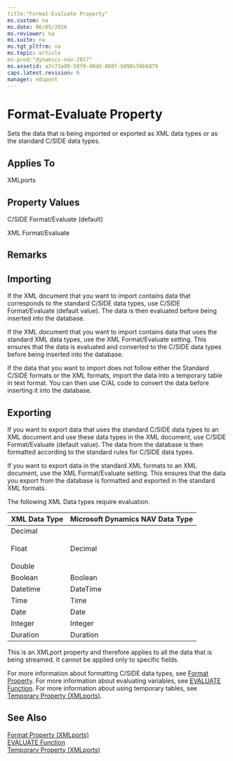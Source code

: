 ```yaml
---
title:"Format-Evaluate Property"
ms.custom: na
ms.date: 06/05/2016
ms.reviewer: na
ms.suite: na
ms.tgt_pltfrm: na
ms.topic: article
ms-prod:"dynamics-nav-2017"
ms.assetid: a2c73a08-58f9-48dd-860f-b898c56b6879
caps.latest.revision: 6
manager: edupont
---
```

# Format-Evaluate Property
Sets the data that is being imported or exported as XML data types or as the standard C\/SIDE data types.  
  
## Applies To  
 XMLports  
  
## Property Values  
 C\/SIDE Format\/Evaluate \(default\)  
  
 XML Format\/Evaluate  
  
## Remarks  
  
## Importing  
 If the XML document that you want to import contains data that corresponds to the standard C\/SIDE data types, use C\/SIDE Format\/Evaluate \(default value\). The data is then evaluated before being inserted into the database.  
  
 If the XML document that you want to import contains data that uses the standard XML data types, use the XML Format\/Evaluate setting. This ensures that the data is evaluated and converted to the C\/SIDE data types before being inserted into the database.  
  
 If the data that you want to import does not follow either the Standard C\/SIDE formats or the XML formats, import the data into a temporary table in text format. You can then use C\/AL code to convert the data before inserting it into the database.  
  
## Exporting  
 If you want to export data that uses the standard C\/SIDE data types to an XML document and use these data types in the XML document, use C\/SIDE Format\/Evaluate \(default value\). The data from the database is then formatted according to the standard rules for C\/SIDE data types.  
  
 If you want to export data in the standard XML formats to an XML document, use the XML Format\/Evaluate setting. This ensures that the data you export from the database is formatted and exported in the standard XML formats.  
  
 The following XML Data types require evaluation.  
  
|**XML Data Type**|**Microsoft Dynamics NAV Data Type**|  
|-----------------------|------------------------------------------|  
|Decimal<br /><br /> Float<br /><br /> Double|Decimal|  
|Boolean|Boolean|  
|Datetime|DateTime|  
|Time|Time|  
|Date|Date|  
|Integer|Integer|  
|Duration|Duration|  
  
 This is an XMLport property and therefore applies to all the data that is being streamed. It cannot be applied only to specific fields.  
  
 For more information about formatting C\/SIDE data types, see [Format Property](Format-Property.md). For more information about evaluating variables, see [EVALUATE Function](EVALUATE-Function.md). For more information about using temporary tables, see [Temporary Property \(XMLports\)](Temporary-Property--XMLports-.md).  
  
## See Also  
 [Format Property \(XMLports\)](Format-Property--XMLports-.md)   
 [EVALUATE Function](EVALUATE-Function.md)   
 [Temporary Property \(XMLports\)](Temporary-Property--XMLports-.md)